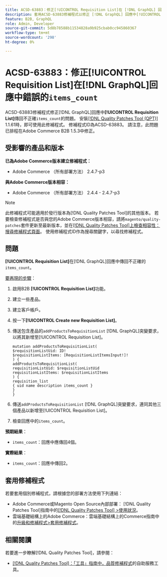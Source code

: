 ```yaml
---
title: ACSD-63883：修正[!UICONTROL Requisition List]在 [!DNL GraphQL] 回應中錯誤的「items_count」
description: 套用ACSD-63883修補程式以修正 [!DNL GraphQL] 回應中[!UICONTROL Requisition List]傳回不正確「items_count」的問題。
feature: B2B, GraphQL
role: Admin, Developer
source-git-commit: 5d8b78588b11534828a9b925cbab0cc945860367
workflow-type: tm+mt
source-wordcount: '298'
ht-degree: 0%

---
```


# ACSD-63883：修正[!UICONTROL Requisition List]在[!DNL GraphQL]回應中錯誤的`items_count`

ACSD-63883修補程式修正[!DNL GraphQL]回應中&#x200B;**[!UICONTROL Requisition List]**&#x200B;傳回不正確`items_count`的問題。 安裝[[!DNL Quality Patches Tool (QPT)]](/help/tools/quality-patches-tool/quality-patches-tool-to-self-serve-quality-patches.md) 1.1.61時，即可使用此修補程式。 修補程式ID為ACSD-63883。 請注意，此問題已排程在Adobe Commerce B2B 1.5.3中修正。

## 受影響的產品和版本

**已為Adobe Commerce版本建立修補程式：**

* Adobe Commerce （所有部署方法） 2.4.7-p3

**與Adobe Commerce版本相容：**

* Adobe Commerce （所有部署方法） 2.4.4 - 2.4.7-p3

>[!NOTE]
>
>此修補程式可能適用於發行版本為[!DNL Quality Patches Tool]的其他版本。 若要檢查修補程式是否與您的Adobe Commerce版本相容，請將`magento/quality-patches`套件更新至最新版本，並在[[!DNL Quality Patches Tool]上檢查相容性：搜尋修補程式頁面](https://experienceleague.adobe.com/tools/commerce-quality-patches/index.html)。 使用修補程式ID作為搜尋關鍵字，以尋找修補程式。

## 問題

**[!UICONTROL Requisition List]**&#x200B;在[!DNL GraphQL]回應中傳回不正確的`items_count`。


<u>要再現的步驟</u>：

1. 啟用B2B **[!UICONTROL Requisition List]**&#x200B;功能。
1. 建立一些產品。
1. 建立客戶帳戶。
1. 按一下&#x200B;**[!UICONTROL Create new Requisition List]**。
1. 傳送包含產品的`addProductsToRequisitionList` [!DNL GraphQL]突變要求，以將其新增至[!UICONTROL Requisition List]。

   ```
   mutation addProductsToRequisitionList(
   $requisitionListUid: ID!
   $requisitionListItems: [RequisitionListItemsInput!]!
   ) {
   addProductsToRequisitionList(
   requisitionListUid: $requisitionListUid
   requisitionListItems: $requisitionListItems
   ) {
   requisition_list
   { uid name description items_count }
   }
   }
   ```

1. 傳送`addProductsToRequisitionList` [!DNL GraphQL]突變要求，連同其他三個產品以新增至[!UICONTROL Requisition List]。
1. 檢查回應中的`items_count`。

**預期結果**：

* `items_count`：回應中應傳回4個。

**實際結果**：

* `items_count`：回應中傳回2。

## 套用修補程式

若要套用個別修補程式，請根據您的部署方法使用下列連結：

* Adobe Commerce或Magento Open Source內部部署： [!DNL Quality Patches Tool]指南中的[[!DNL Quality Patches Tool] >使用狀況](/help/tools/quality-patches-tool/usage.md)。
* 雲端基礎結構上的Adobe Commerce：雲端基礎結構上的Commerce指南中的[升級和修補程式>套用修補程式](https://experienceleague.adobe.com/docs/commerce-cloud-service/user-guide/develop/upgrade/apply-patches.html)。


## 相關閱讀

若要進一步瞭解[!DNL Quality Patches Tool]，請參閱：

* [[!DNL Quality Patches Tool]：「工具」指南中，品質修補程式](/help/tools/quality-patches-tool/quality-patches-tool-to-self-serve-quality-patches.md)的自助服務工具。
